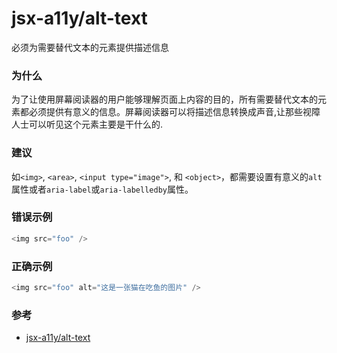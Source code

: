 # jsx-a11y/alt-text

必须为需要替代文本的元素提供描述信息

### 为什么

为了让使用屏幕阅读器的用户能够理解页面上内容的目的，所有需要替代文本的元素都必须提供有意义的信息。屏幕阅读器可以将描述信息转换成声音,让那些视障人士可以听见这个元素主要是干什么的.

### 建议

如`<img>`, `<area>`, `<input type="image">`, 和 `<object>`，都需要设置有意义的`alt`属性或者`aria-label`或`aria-labelledby`属性。

### 错误示例

```js
<img src="foo" />
```

### 正确示例

```js
<img src="foo" alt="这是一张猫在吃鱼的图片" />
```

### 参考

- [jsx-a11y/alt-text](https://github.com/jsx-eslint/eslint-plugin-jsx-a11y/blob/master/docs/rules/alt-text.md)
